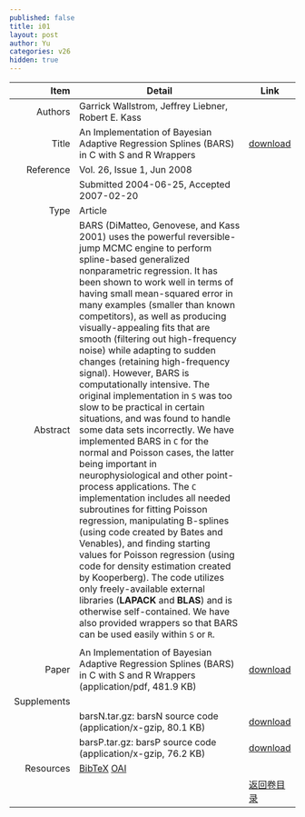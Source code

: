 ```yaml
---
published: false
title: i01
layout: post
author: Yu
categories: v26
hidden: true
---
```


| Item | Detail | Link |
|---:|---|---|
| Authors | Garrick  Wallstrom, Jeffrey  Liebner, Robert E.  Kass| |
| Title |An Implementation of Bayesian Adaptive Regression Splines (BARS) in C with S and R Wrappers | [download](http://www.jstatsoft.org/v26/i01/paper) |
| Reference |Vol. 26, Issue 1, Jun 2008 | |
| | Submitted 2004-06-25, Accepted 2007-02-20| | 
| Type | Article| |
| Abstract | BARS  (DiMatteo, Genovese, and Kass 2001) uses the powerful reversible-jump MCMC engine to perform spline-based generalized nonparametric regression.  It has been shown to work well in terms of having small mean-squared error in many examples (smaller than known competitors),  as well as producing visually-appealing fits that are smooth (filtering out high-frequency noise) while adapting to sudden changes (retaining high-frequency signal). However, BARS is computationally intensive. The original implementation in <code>S</code> was too slow to be practical in certain situations, and was found to handle some data sets incorrectly.  We have implemented BARS in <code>C</code> for the normal and Poisson cases, the latter being important in neurophysiological and other point-process applications. The <code>C</code> implementation includes all needed subroutines for fitting Poisson regression, manipulating B-splines (using code created by Bates and Venables), and finding starting values for Poisson regression (using code for density estimation created by Kooperberg). The code utilizes only  freely-available external libraries (<b>LAPACK</b> and <b>BLAS</b>)  and is otherwise self-contained.  We have also provided wrappers so that  BARS can be used easily within <code>S</code> or <code>R</code>.
| |
| Paper | An Implementation of Bayesian Adaptive Regression Splines (BARS) in C with S and R Wrappers  (application/pdf, 481.9 KB)| [download](http://www.jstatsoft.org/v26/i01/paper) |
| Supplements | | |
| |barsN.tar.gz: barsN source code  (application/x-gzip, 80.1 KB)|  [download](http://www.jstatsoft.org/v26/i01/supp/1) |
| |barsP.tar.gz: barsP source code  (application/x-gzip, 76.2 KB)|  [download](http://www.jstatsoft.org/v26/i01/supp/2) |
| Resources | [BibTeX](http://www.jstatsoft.org/v26/i01/bibtex) [OAI](http://www.jstatsoft.org/oai?verb=GetRecord&identifier=oai.jstatsoft/v26/i01&prefix=oai_dc)| |
| |  | [返回卷目录]({{site.baseurl}}/volume/v26.html) |